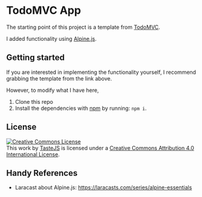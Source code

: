 # TodoMVC App

The starting point of this project is a template from [TodoMVC](http://todomvc.com).

I added functionality using [Alpine.js](https://github.com/alpinejs/alpine).


## Getting started

If you are interested in implementing the functionality yourself, I recommend grabbing the template from the link above.

However, to modify what I have here,

1. Clone this repo
2. Install the dependencies with [npm](https://npmjs.com) by running: `npm i`.

## License

<a rel="license" href="http://creativecommons.org/licenses/by/4.0/deed.en_US"><img alt="Creative Commons License" style="border-width:0" src="http://i.creativecommons.org/l/by/4.0/80x15.png" /></a><br />This <span xmlns:dct="http://purl.org/dc/terms/" href="http://purl.org/dc/dcmitype/InteractiveResource" rel="dct:type">work</span> by <a xmlns:cc="http://creativecommons.org/ns#" href="http://sindresorhus.com" property="cc:attributionName" rel="cc:attributionURL">TasteJS</a> is licensed under a <a rel="license" href="http://creativecommons.org/licenses/by/4.0/deed.en_US">Creative Commons Attribution 4.0 International License</a>.

## Handy References

- Laracast about Alpine.js: https://laracasts.com/series/alpine-essentials

